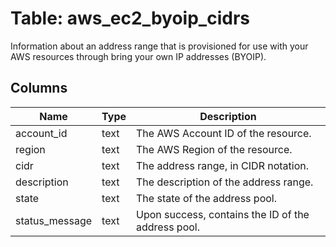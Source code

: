 
# Table: aws_ec2_byoip_cidrs
Information about an address range that is provisioned for use with your AWS resources through bring your own IP addresses (BYOIP).
## Columns
| Name        | Type           | Description  |
| ------------- | ------------- | -----  |
|account_id|text|The AWS Account ID of the resource.|
|region|text|The AWS Region of the resource.|
|cidr|text|The address range, in CIDR notation.|
|description|text|The description of the address range.|
|state|text|The state of the address pool.|
|status_message|text|Upon success, contains the ID of the address pool.|
